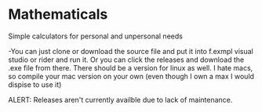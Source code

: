 # Mathematicals
Simple calculators for personal and unpersonal needs

-You can just clone or download the source file and put it into f.exmpl visual studio or rider and run it. Or you can click the releases and download the .exe file from there. There should be a version for linux as well. I hate macs, so compile your mac version on your own (even though I own a max I would dispise to use it)


ALERT: 
Releases aren't currently availble due to lack of maintenance.
